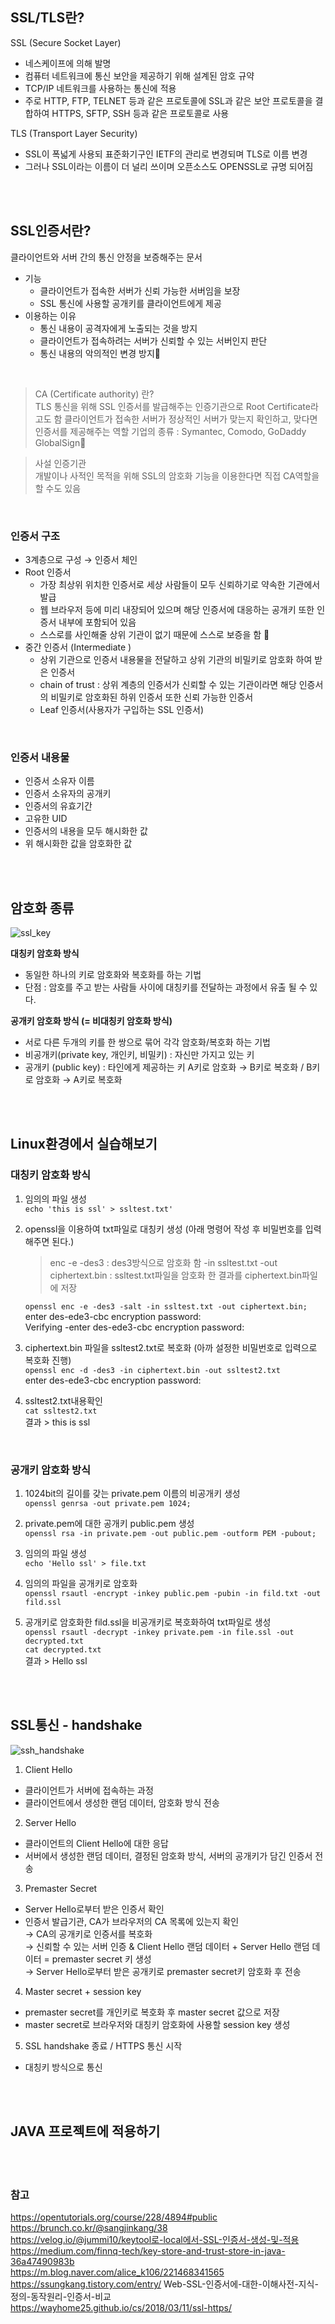 ## SSL/TLS란?


SSL (Secure Socket Layer)
-  네스케이프에 의해 발명
- 컴퓨터 네트워크에 통신 보안을 제공하기 위해 설계된 암호 규약
 - TCP/IP 네트워크를 사용하는 통신에 적용
 - 주로 HTTP, FTP, TELNET 등과 같은 프로토콜에 SSL과 같은 보안 프로토콜을 결합하여 HTTPS,  SFTP, SSH 등과 같은 프로토콜로 사용

TLS (Transport Layer Security)
- SSL이 폭넓게 사용되 표준화기구인 IETF의 관리로 변경되며 TLS로 이름 변경
- 그러나 SSL이라는 이름이 더 널리 쓰이며 오픈소스도 OPENSSL로 규명 되어짐

<br/>
<br/>

## SSL인증서란?
클라이언트와 서버 간의 통신 안정을 보증해주는 문서
- 기능  
    - 클라이언트가 접속한 서버가 신뢰 가능한 서버임을 보장
    - SSL 통신에 사용할 공개키를 클라이언트에게 제공
- 이용하는 이유
    - 통신 내용이 공격자에게 노출되는 것을 방지
    - 클라이언트가 접속하려는 서버가 신뢰할 수 있는 서버인지 판단
    - 통신 내용의 악의적인 변경 방지

<br/>

> CA (Certificate authority) 란?  
> TLS 통신을 위해 SSL 인증서를 발급해주는 인증기관으로 Root Certificate라고도 함
> 클라이언트가 접속한 서버가 정상적인 서버가 맞는지 확인하고, 맞다면 인증서를 제공해주는 역할
> 기업의 종류 : Symantec, Comodo, GoDaddy  GlobalSign

> 사설 인증기관  
> 개발이나 사적인 목적을 위해 SSL의 암호화 기능을 이용한다면 직접 CA역할을 할 수도 있음

<br/>

### 인증서 구조
- 3계층으로 구성 → 인증서 체인
- Root 인증서   
    - 가장 최상위 위치한 인증서로 세상 사람들이 모두 신뢰하기로 약속한 기관에서 발급 
    - 웹 브라우저 등에 미리 내장되어 있으며 해당 인증서에 대응하는 공개키 또한 인증서 내부에 포함되어 있음
    - 스스로를 사인해줄 상위 기관이 없기 때문에 스스로 보증을 함 
- 중간 인증서  (Intermediate ) 
    - 상위 기관으로 인증서 내용물을 전달하고 상위 기관의 비밀키로 암호화 하여 받은 인증서
    - chain of trust : 상위 계층의 인증서가 신뢰할 수 있는 기관이라면 해당 인증서의 비밀키로 암호화된 하위 인증서 또한 신뢰 가능한 인증서 
    - Leaf 인증서(사용자가 구입하는 SSL 인증서)

<br/>

### 인증서 내용물
- 인증서 소유자 이름
- 인증서 소유자의 공개키
- 인증서의 유효기간
- 고유한 UID
- 인증서의 내용을 모두 해시화한 값
- 위 해시화한 값을 암호화한 값

<br/>
<br/>

## 암호화 종류

![ssl_key](./img/ssl_key.png)


**대칭키 암호화 방식**
- 동일한 하나의 키로 암호화와 복호화를 하는 기법
- 단점 : 암호를 주고 받는 사람들 사이에  대칭키를 전달하는 과정에서 유출 될 수 있다.

**공개키 암호화 방식 (= 비대칭키 암호화 방식)**
- 서로 다른 두개의 키를 한 쌍으로 묶어 각각 암호화/복호화 하는 기법
- 비공개키(private key, 개인키, 비밀키) : 자신만 가지고 있는 키
- 공개키 (public key) : 타인에게 제공하는 키
A키로 암호화  → B키로 복호화 / B키로 암호화 → A키로 복호화

<br/>
<br/>

## Linux환경에서 실습해보기

### 대칭키 암호화 방식
1. 임의의 파일 생성  
`echo 'this is ssl' > ssltest.txt'`

2. openssl을 이용하여 txt파일로 대칭키 생성 (아래 명령어 작성 후 비밀번호를 입력해주면 된다.)
    > enc -e -des3 : des3방식으로 암호화 함
    > -in ssltest.txt -out ciphertext.bin : ssltest.txt파일을 암호화 한 결과를 ciphertext.bin파일에 저장

    `openssl enc -e -des3 -salt -in ssltest.txt -out ciphertext.bin;`  
    enter des-ede3-cbc encryption password:   
    Verifying -enter des-ede3-cbc encryption password:

3. ciphertext.bin 파일을 ssltest2.txt로 복호화 (아까 설정한 비밀번호로 입력으로 복호화 진행)  
`openssl enc -d -des3 -in ciphertext.bin -out ssltest2.txt`  
enter des-ede3-cbc encryption password: 

4. ssltest2.txt내용확인  
`cat ssltest2.txt`  
결과 > this is ssl

<br/>

### 공개키 암호화 방식 
1. 1024bit의 길이를 갖는 private.pem 이름의 비공개키 생성  
`openssl genrsa -out private.pem 1024;`

2. private.pem에 대한 공개키 public.pem 생성  
`openssl rsa -in private.pem -out public.pem -outform PEM -pubout;`

3. 임의의 파일 생성  
`echo 'Hello ssl' > file.txt`

4. 임의의 파일을 공개키로 암호화  
`openssl rsautl -encrypt -inkey public.pem -pubin -in fild.txt -out fild.ssl`

5. 공개키로 암호화한 fild.ssl을 비공개키로 복호화하여 txt파일로 생성  
`openssl rsautl -decrypt -inkey private.pem -in file.ssl -out decrypted.txt`   
`cat decrypted.txt`  
결과 > Hello ssl


<br/>
<br/>

## SSL통신 - handshake
![ssh_handshake](./img/ssl_handshake.png)

1. Client Hello
- 클라이언트가 서버에 접속하는 과정
- 클라이언트에서 생성한 랜덤 데이터, 암호화 방식 전송

2. Server Hello
- 클라이언트의 Client Hello에 대한 응답
- 서버에서 생성한 랜덤 데이터, 결정된 암호화 방식, 서버의 공개키가 담긴 인증서 전송

3. Premaster Secret
- Server Hello로부터 받은 인증서 확인  
- 인증서 발급기관, CA가 브라우저의 CA 목록에 있는지 확인   
 → CA의 공개키로 인증서를 복호화   
 → 신뢰할 수 있는 서버 인증 & Client Hello 랜덤 데이터 + Server Hello 랜덤 데이터 = premaster secret 키 생성  
 → Server Hello로부터 받은 공개키로 premaster secret키 암호화 후 전송  

4. Master secret + session key
- premaster secret를 개인키로 복호화 후 master secret 값으로 저장
- master secret로 브라우저와 대칭키 암호화에 사용할 session key 생성

5. SSL handshake 종료 / HTTPS 통신 시작
- 대칭키 방식으로 통신

<br/>
<br/>

## JAVA 프로젝트에 적용하기


<br/>
<br/>

### 참고
https://opentutorials.org/course/228/4894#public  
https://brunch.co.kr/@sangjinkang/38  
https://velog.io/@jummi10/keytool로-local에서-SSL-인증서-생성-및-적용  
https://medium.com/finnq-tech/key-store-and-trust-store-in-java-36a47490983b  
https://m.blog.naver.com/alice_k106/221468341565  
https://ssungkang.tistory.com/entry/  Web-SSL-인증서에-대한-이해사전-지식-정의-동작원리-인증서-비교  
https://wayhome25.github.io/cs/2018/03/11/ssl-https/  
